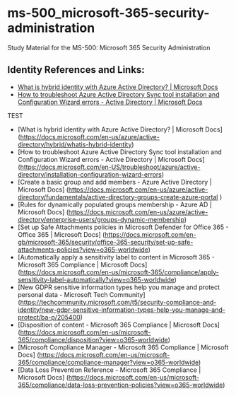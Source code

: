 # ms-500_microsoft-365-security-administration
Study Material for the MS-500: Microsoft 365 Security Administration

## Identity References and Links:
* [What is hybrid identity with Azure Active Directory? | Microsoft Docs](https://docs.microsoft.com/en-us/azure/active-directory/hybrid/whatis-hybrid-identity)
* [How to troubleshoot Azure Active Directory Sync tool installation and Configuration Wizard errors - Active Directory | Microsoft Docs](https://docs.microsoft.com/en-US/troubleshoot/azure/active-directory/installation-configuration-wizard-errors)


TEST
* [What is hybrid identity with Azure Active Directory? | Microsoft Docs] (https://docs.microsoft.com/en-us/azure/active-directory/hybrid/whatis-hybrid-identity)
* [How to troubleshoot Azure Active Directory Sync tool installation and Configuration Wizard errors - Active Directory | Microsoft Docs] (https://docs.microsoft.com/en-US/troubleshoot/azure/active-directory/installation-configuration-wizard-errors)
* [Create a basic group and add members - Azure Active Directory | Microsoft Docs] (https://docs.microsoft.com/en-us/azure/active-directory/fundamentals/active-directory-groups-create-azure-portal )
* [Rules for dynamically populated groups membership - Azure AD | Microsoft Docs] (https://docs.microsoft.com/en-us/azure/active-directory/enterprise-users/groups-dynamic-membership)
* [Set up Safe Attachments policies in Microsoft Defender for Office 365 - Office 365 | Microsoft Docs] (https://docs.microsoft.com/en-gb/microsoft-365/security/office-365-security/set-up-safe-attachments-policies?view=o365-worldwide)
* [Automatically apply a sensitivity label to content in Microsoft 365 - Microsoft 365 Compliance | Microsoft Docs] (https://docs.microsoft.com/en-us/microsoft-365/compliance/apply-sensitivity-label-automatically?view=o365-worldwide)
* [New GDPR sensitive information types help you manage and protect personal data - Microsoft Tech Community] (https://techcommunity.microsoft.com/t5/security-compliance-and-identity/new-gdpr-sensitive-information-types-help-you-manage-and-protect/ba-p/205400)
* [Disposition of content - Microsoft 365 Compliance | Microsoft Docs] (https://docs.microsoft.com/en-us/microsoft-365/compliance/disposition?view=o365-worldwide)
* [Microsoft Compliance Manager - Microsoft 365 Compliance | Microsoft Docs] (https://docs.microsoft.com/en-us/microsoft-365/compliance/compliance-manager?view=o365-worldwide)
* [Data Loss Prevention Reference - Microsoft 365 Compliance | Microsoft Docs] (https://docs.microsoft.com/en-us/microsoft-365/compliance/data-loss-prevention-policies?view=o365-worldwide)
